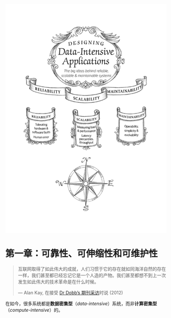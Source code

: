 ![第一章](../img/chapter1.png)

# 第一章：可靠性、可伸缩性和可维护性

> 互联网取得了如此伟大的成就，人们习惯于它的存在就如同海洋自然的存在一样，我们甚至都已经忘记它是一个人造的产物。我们甚至都想不到上一次发生如此伟大的技术革命是在什么时候。
>
> — Alan Kay, 在接受 [Dr Dobb’s 期刊采访](https://www.drdobbs.com/architecture-and-design/interview-with-alan-kay/240003442)时说 (2012)

在如今，很多系统都是**数据密集型**（*data-intensive*）系统，而非**计算密集型**（*compute-intensive*）的。
